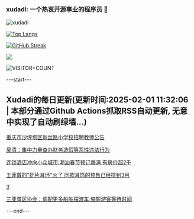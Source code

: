 ### xudadi: 一个热衷开源事业的程序员 👋

![xudadi](https://github-readme-stats-git-masterorgs-github-readme-stats-team.vercel.app/api?username=xudadi)

[![Top Langs](https://github-readme-stats.vercel.app/api/top-langs/?username=xudadi)](https://github.com/anuraghazra/github-readme-stats)

[![GitHub Streak](https://streak-stats.demolab.com?user=xudadi&locale=zh_Hans)](https://git.io/streak-stats)

![](https://raw.githubusercontent.com/xudadi/xudadi/main/assets/github-contribution-grid-snake.svg)

![VISITOR+COUNT](https://komarev.com/ghpvc/?username=xudadi&label=VISITOR+COUNT)


---start---

## Xudadi的每日更新(更新时间:2025-02-01 11:32:06 | 本部分通过Github Actions抓取RSS自动更新, 无意中实现了自动刷绿墙...)

[重庆市沙坪坝区新丝路小学校招聘教师公告](https://www.gongkaoleida.com/article/2277560)

[吴清：集中力量查办财务造假等恶性违法行为](https://m.163.com/news/article/JNA4O8RO0001899O.html)

[连锁酒店冲向小众城市:潮汕春节预订爆满 有房价超2千](https://m.163.com/news/article/JN7FN0Q40530KP1K.html)

[王菲戴的"虾片耳环"火了 同款耳饰的预售已经排到3月](https://m.163.com/news/article/JNA1F8R80514R9OJ.html)

[3](https://m.163.com/touch/news/sub/domestic)

[三亚景区协会：调配更多船舶摆渡车 缩短游客等待时间](https://m.163.com/news/article/JN9UI4Q00534A4SC.html)

---end---
